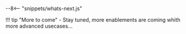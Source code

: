 --8<-- "snippets/whats-next.js"

!!! tip "More to come"
    - Stay tuned, more enablements are coming whith more advanced usecases...

